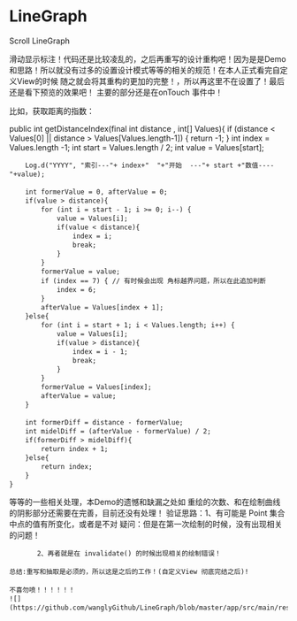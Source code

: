 # LineGraph
Scroll LineGraph

滑动显示标注！代码还是比较凌乱的，之后再重写的设计重构吧！因为是是Demo和思路！所以就没有过多的设置设计模式等等的相关的规范！在本人正式看完自定义View的时候
随之就会将其重构的更加的完整！，所以再这里不在设置了！最后还是看下预览的效果吧！
主要的部分还是在onTouch 事件中！

比如，获取距离的指数：

public int 	getDistanceIndex(final int distance , int[] Values){
		if (distance < Values[0] || distance > Values[Values.length-1]) {
			return -1;
		}
		int index = Values.length -1;
		int start = Values.length / 2;
		int value = Values[start];

		Log.d("YYYY", "索引---"+ index+"  "+"开始  ---"+ start +"数值---- "+value);

		int formerValue = 0, afterValue = 0;
		if(value > distance){
			for (int i = start - 1; i >= 0; i--) {
				value = Values[i];
				if(value < distance){
					index = i;
					break;
				}
			}
			formerValue = value;
			if (index == 7) { // 有时候会出现 角标越界问题，所以在此追加判断
				index = 6;
			}
			afterValue = Values[index + 1];
		}else{
			for (int i = start + 1; i < Values.length; i++) {
				value = Values[i];
				if(value > distance){
					index = i - 1;
					break;
				}
			}
			formerValue = Values[index];
			afterValue = value;
		}

		int formerDiff = distance - formerValue;
		int midelDiff = (afterValue - formerValue) / 2;
		if(formerDiff > midelDiff){
			return index + 1;
		}else{
			return index;
		}
	}
  
  等等的一些相关处理，本Demo的遗憾和缺漏之处如 重绘的次数、和在绘制曲线的阴影部分还需要在完善，目前还没有处理！
  验证思路：1、有可能是 Point 集合中点的值有所变化，或者是不对
             疑问：但是在第一次绘制的时候，没有出现相关的问题！
             
           2、再者就是在 invalidate() 的时候出现相关的绘制错误！
           
    总结:重写和抽取是必须的，所以这是之后的工作！(自定义View 彻底完结之后)!
    
    不喜勿喷！！！！！！
    ![](https://github.com/wanglyGithub/LineGraph/blob/master/app/src/main/res/preview/test.gif)

